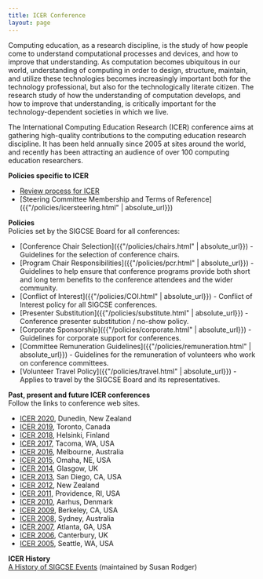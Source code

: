 ```yaml
---
title: ICER Conference
layout: page
---
```


Computing education, as a research discipline, is the study of how
people come to understand computational processes and devices, and how
to improve that understanding. As computation becomes ubiquitous in our
world, understanding of computing in order to design, structure,
maintain, and utilize these technologies becomes increasingly important
both for the technology professional, but also for the technologically
literate citizen. The research study of how the understanding of
computation develops, and how to improve that understanding, is
critically important for the technology-dependent societies in which we
live.

The International Computing Education Research (ICER) conference aims at
gathering high-quality contributions to the computing education research
discipline. It has been held annually since 2005 at sites around the
world, and recently has been attracting an audience of over 100
computing education researchers.

**Policies specific to ICER**

- [Review process for ICER](https://icer.acm.org/icer-2018/review-process/)
- [Steering Committee Membership and Terms of Reference]({{"/policies/icersteering.html" | absolute_url}})

**Policies**\
Policies set by the SIGCSE Board for all conferences:

-   [Conference Chair Selection]({{"/policies/chairs.html" | absolute_url}}) - Guidelines for the selection of conference chairs.
-   [Program Chair Responsibilities]({{"/policies/pcr.html" | absolute_url}}) - Guidelines to help ensure that conference programs provide both short and long term benefits to the conference attendees and the wider community.
-   [Conflict of Interest]({{"/policies/COI.html" | absolute_url}}) - Conflict of Interest policy for all SIGCSE conferences.
-   [Presenter Substitution]({{"/policies/substitute.html" | absolute_url}}) - Conference
    presenter substitution / no-show policy.
-   [Corporate Sponsorship]({{"/policies/corporate.html" | absolute_url}}) - Guidelines for
    corporate support for conferences.
-   [Committee Remuneration Guidelines]({{"/policies/remuneration.html" | absolute_url}}) -
    Guidelines for the remuneration of volunteers who work on conference
    committees.
-   [Volunteer Travel Policy]({{"/policies/travel.html" | absolute_url}}) - Applies to
    travel by the SIGCSE Board and its representatives.

**Past, present and future ICER conferences**\
Follow the links to conference web sites.

- [ICER 2020](https://icer.acm.org/), Dunedin, New Zealand
- [ICER 2019](https://icer.acm.org/icer-2019/), Toronto, Canada
- [ICER 2018](https://icer.acm.org/icer-2018/), Helsinki, Finland
- [ICER 2017](https://icer.acm.org/icer-2017/), Tacoma, WA, USA
- [ICER 2016](https://icer.acm.org/icer-2016/), Melbourne, Australia
- [ICER 2015](https://icer.acm.org/icer-2015/), Omaha, NE, USA
- [ICER 2014](https://icer.acm.org/icer-2014/), Glasgow, UK
- [ICER 2013](https://icer.acm.org/icer-2013/), San Diego, CA, USA
- [ICER 2012](https://icer.acm.org/icer2012/), New Zealand
- [ICER 2011](https://icer.acm.org/icer2011/), Providence, RI, USA
- [ICER 2010](https://icer.acm.org/icer2010/), Aarhus, Denmark
- [ICER 2009](https://icer.acm.org/icer-2009/), Berkeley, CA, USA
- [ICER 2008](https://icer.acm.org/icer-2008/), Sydney, Australia
- [ICER 2007](http://www.cc.gatech.edu/conferences/icer2007/), Atlanta, GA, USA
- [ICER 2006](http://www.cs.kent.ac.uk/events/conf/2006/icer/), Canterbury, UK
- [ICER 2005](http://icer2005.cs.washington.edu/), Seattle, WA, USA

**ICER History**\
[A History of SIGCSE Events](https://users.cs.duke.edu/~rodger/sigcseconferences.html)
(maintained by Susan Rodger)
